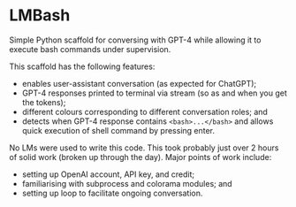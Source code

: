 # LMBash
Simple Python scaffold for conversing with GPT-4 while allowing it to execute bash commands under supervision.

This scaffold has the following features:
- enables user-assistant conversation (as expected for ChatGPT);
- GPT-4 responses printed to terminal via stream (so as and when you get the tokens);
- different colours corresponding to different conversation roles; and
- detects when GPT-4 response contains `<bash>...</bash>` and allows quick execution of shell command by pressing enter.

No LMs were used to write this code.
This took probably just over 2 hours of solid work (broken up through the day).
Major points of work include:
- setting up OpenAI account, API key, and credit;
- familiarising with subprocess and colorama modules; and
- setting up loop to facilitate ongoing conversation.
